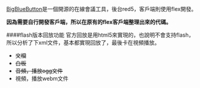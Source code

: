 [BigBlueButton](http://www.bigbluebutton.org)是一個開源的在線會議工具，後台red5，客戶端則使用flex開發。

**因為需要自行開發客戶端，所以在原有的flex客戶端整理出來的代碼。**

####flash版本回放功能
官方回放是用html5來實現的，也說明不會支持flash，所以分析了下xml文件，基本都實現回放了，最後卡在視頻播放。
  * ~~文檔~~
  * ~~白板~~
  * ~~音頻，播放ogg文件~~
  * 視頻，播放webm文件
